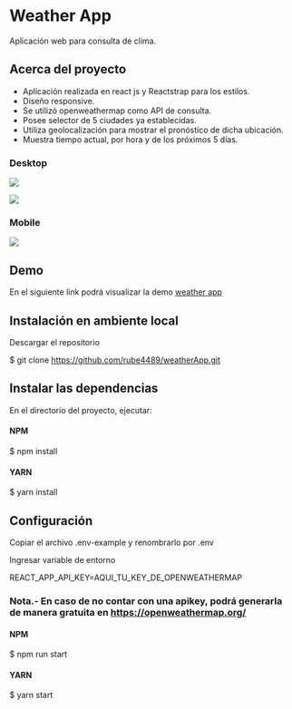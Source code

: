 # Weather App

Aplicación web para consulta de clima.

## Acerca del proyecto

- Aplicación realizada en react js y Reactstrap para los estilos.
- Diseño responsive.
- Se utilizó openweathermap como API de consulta.
- Posee selector de 5 ciudades ya establecidas.
- Utiliza geolocalización para mostrar el pronóstico de dicha ubicación.
- Muestra tiempo actual, por hora y de los próximos 5 días.

### Desktop

![](https://firebasestorage.googleapis.com/v0/b/document-app-5378b.appspot.com/o/weather1.png?alt=media&token=e84e87f7-3a91-401e-b2cb-7f2eb1b0ef97)

![](https://firebasestorage.googleapis.com/v0/b/document-app-5378b.appspot.com/o/weather2.png?alt=media&token=707bd5fb-dc84-470f-98c9-c9afc1204b77)

### Mobile

![](https://firebasestorage.googleapis.com/v0/b/document-app-5378b.appspot.com/o/phone.png?alt=media&token=d684fb7b-c33f-4465-9c23-446899fb2dbc)

## Demo

En el siguiente link podrá visualizar la demo [weather app](https://weather-query-app.netlify.app/ "weather app")

## Instalación en ambiente local

Descargar el repositorio

$ git clone https://github.com/rube4489/weatherApp.git

## Instalar las dependencias

En el directorio del proyecto, ejecutar:

#### NPM

$ npm install

#### YARN

$ yarn install

## Configuración

Copiar el archivo .env-example y renombrarlo por .env

Ingresar variable de entorno

REACT_APP_API_KEY=AQUI_TU_KEY_DE_OPENWEATHERMAP

### Nota.- En caso de no contar con una apikey, podrá generarla de manera gratuita en https://openweathermap.org/

#### NPM

$ npm run start

#### YARN

$ yarn start
